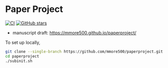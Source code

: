 # Paper Project

[![CI](https://github.com/mmore500/paperproject/actions/workflows/ci.yaml/badge.svg)](https://github.com/mmore500/paperproject/actions/workflows/ci.yaml)
[![GitHub stars](https://img.shields.io/github/stars/mmore500/paperproject.svg?style=flat-square&logo=github&label=Stars&logoColor=white)](https://github.com/mmore500/paperproject)

- manuscript draft: <https://mmore500.github.io/paperproject/>

To set up locally,
```bash
git clone --single-branch https://github.com/mmore500/paperproject.git
cd paperproject
./subinit.sh
```
